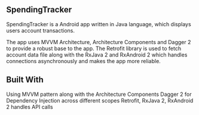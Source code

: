 SpendingTracker
--------------------

SpendingTracker is a Android app written in Java language, which displays users account transactions.

The app uses MVVM Architecture, Architecture Components and Dagger 2 to provide a robust base to the app.
The Retrofit library is used to fetch account data file along with the RxJava 2 and RxAndroid 2
which handles connections asynchronously and makes the app more reliable.

Built With
----------------------
Using MVVM pattern along with the Architecture Components
Dagger 2 for Dependency Injection across different scopes
Retrofit, RxJava 2, RxAndroid 2 handles API calls

